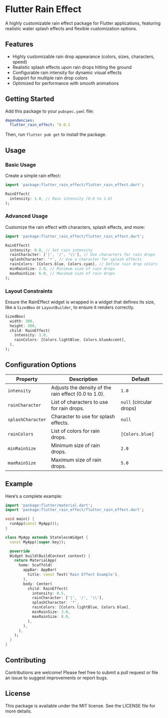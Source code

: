 # Flutter Rain Effect

A highly customizable rain effect package for Flutter applications, featuring realistic water splash effects and flexible customization options.

## Features

- Highly customizable rain drop appearance (colors, sizes, characters, speed)
- Realistic splash effects upon rain drops hitting the ground
- Configurable rain intensity for dynamic visual effects
- Support for multiple rain drop colors
- Optimized for performance with smooth animations

## Getting Started

Add this package to your `pubspec.yaml` file:

```yaml
dependencies:
  flutter_rain_effect: ^0.0.1
```

Then, run `flutter pub get` to install the package.

## Usage

### Basic Usage

Create a simple rain effect:

```dart
import 'package:flutter_rain_effect/flutter_rain_effect.dart';

RainEffect(
  intensity: 1.0, // Rain intensity (0.0 to 1.0)
);
```

### Advanced Usage

Customize the rain effect with characters, splash effects, and more:

```dart
import 'package:flutter_rain_effect/flutter_rain_effect.dart';

RainEffect(
  intensity: 0.8, // Set rain intensity
  rainCharacter: ['|', '/', '\\'], // Use characters for rain drops
  splashCharacter: '*', // Use a character for splash effects
  rainColors: [Colors.blue, Colors.cyan], // Define rain drop colors
  minRainSize: 2.0, // Minimum size of rain drops
  maxRainSize: 6.0, // Maximum size of rain drops
);
```

### Layout Constraints

Ensure the RainEffect widget is wrapped in a widget that defines its size, like a `SizedBox` or `LayoutBuilder`, to ensure it renders correctly.

```dart
SizedBox(
  width: 300,
  height: 500,
  child: RainEffect(
    intensity: 1.0,
    rainColors: [Colors.lightBlue, Colors.blueAccent],
  ),
);
```

## Configuration Options

| Property          | Description                                                | Default             |
|-------------------|------------------------------------------------------------|---------------------|
| `intensity`       | Adjusts the density of the rain effect (0.0 to 1.0).        | `1.0`               |
| `rainCharacter`   | List of characters to use for rain drops.                   | `null` (circular drops) |
| `splashCharacter` | Character to use for splash effects.                        | `null`              |
| `rainColors`      | List of colors for rain drops.                              | `[Colors.blue]`     |
| `minRainSize`     | Minimum size of rain drops.                                 | `2.0`               |
| `maxRainSize`     | Maximum size of rain drops.                                 | `5.0`               |

## Example

Here’s a complete example:

```dart
import 'package:flutter/material.dart';
import 'package:flutter_rain_effect/flutter_rain_effect.dart';

void main() {
  runApp(const MyApp());
}

class MyApp extends StatelessWidget {
  const MyApp({super.key});

  @override
  Widget build(BuildContext context) {
    return MaterialApp(
      home: Scaffold(
        appBar: AppBar(
          title: const Text('Rain Effect Example'),
        ),
        body: Center(
          child: RainEffect(
            intensity: 0.5,
            rainCharacter: ['|', '/', '\\'],
            splashCharacter: '*',
            rainColors: [Colors.lightBlue, Colors.blue],
            minRainSize: 3.0,
            maxRainSize: 8.0,
          ),
        ),
      ),
    );
  }
}
```

## Contributing

Contributions are welcome! Please feel free to submit a pull request or file an issue to suggest improvements or report bugs.

## License

This package is available under the MIT license. See the LICENSE file for more details.
